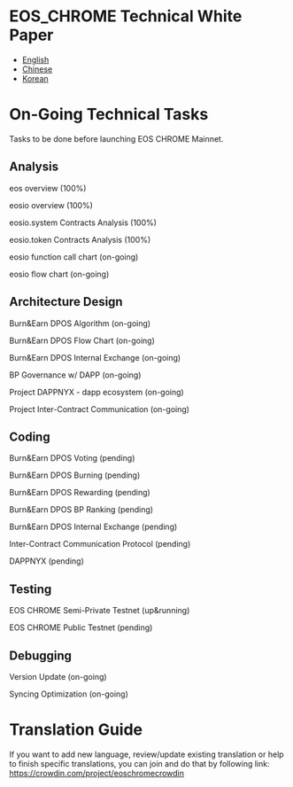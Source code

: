 # EOS_CHROME Technical White Paper

- [English](EN/TechnicalWhitePaper.md)
- [Chinese](CN/TechnicalWhitePaper.md)
- [Korean](KR/TechnicalWhitePaper.md)

# On-Going Technical Tasks
Tasks to be done before launching EOS CHROME Mainnet.

## Analysis
eos overview (100%)

eosio overview (100%)

eosio.system Contracts Analysis (100%)

eosio.token Contracts Analysis (100%)

eosio function call chart (on-going)

eosio flow chart (on-going)

## Architecture Design
Burn&Earn DPOS Algorithm (on-going)

Burn&Earn DPOS Flow Chart (on-going)

Burn&Earn DPOS Internal Exchange (on-going)

BP Governance w/ DAPP (on-going)

Project DAPPNYX - dapp ecosystem (on-going)

Project Inter-Contract Communication (on-going)

## Coding
Burn&Earn DPOS Voting (pending)

Burn&Earn DPOS Burning (pending)

Burn&Earn DPOS Rewarding (pending)

Burn&Earn DPOS BP Ranking (pending)

Burn&Earn DPOS Internal Exchange (pending)

Inter-Contract Communication Protocol (pending)

DAPPNYX (pending)

## Testing
EOS CHROME Semi-Private Testnet (up&running)

EOS CHROME Public Testnet (pending)

## Debugging
Version Update (on-going)

Syncing Optimization (on-going)

# Translation Guide

If you want to add new language, review/update existing translation or help to finish specific translations, you can join and do that by following link:
https://crowdin.com/project/eoschromecrowdin
